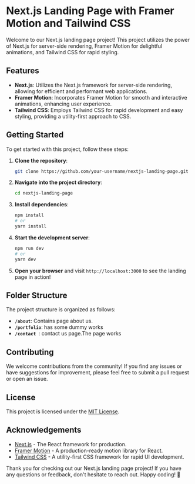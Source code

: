 # Next.js Landing Page with Framer Motion and Tailwind CSS

Welcome to our Next.js landing page project! This project utilizes the power of Next.js for server-side rendering, Framer Motion for delightful animations, and Tailwind CSS for rapid styling.

## Features

- **Next.js**: Utilizes the Next.js framework for server-side rendering, allowing for efficient and performant web applications.
- **Framer Motion**: Incorporates Framer Motion for smooth and interactive animations, enhancing user experience.
- **Tailwind CSS**: Employs Tailwind CSS for rapid development and easy styling, providing a utility-first approach to CSS.

## Getting Started

To get started with this project, follow these steps:

1. **Clone the repository**:

   ```bash
   git clone https://github.com/your-username/nextjs-landing-page.git
   ```

2. **Navigate into the project directory**:

   ```bash
   cd nextjs-landing-page
   ```

3. **Install dependencies**:

   ```bash
   npm install
   # or
   yarn install
   ```

4. **Start the development server**:

   ```bash
   npm run dev
   # or
   yarn dev
   ```

5. **Open your browser** and visit `http://localhost:3000` to see the landing page in action!

## Folder Structure

The project structure is organized as follows:

- **`/about`**: Contains page about us.
- **`/portfolio`**: has some dummy works
- **`/contact `**: contact us page.The page works

## Contributing

We welcome contributions from the community! If you find any issues or have suggestions for improvement, please feel free to submit a pull request or open an issue.

## License

This project is licensed under the [MIT License](LICENSE).

## Acknowledgements

- [Next.js](https://nextjs.org/) - The React framework for production.
- [Framer Motion](https://www.framer.com/motion/) - A production-ready motion library for React.
- [Tailwind CSS](https://tailwindcss.com/) - A utility-first CSS framework for rapid UI development.

Thank you for checking out our Next.js landing page project! If you have any questions or feedback, don't hesitate to reach out. Happy coding! 🚀
